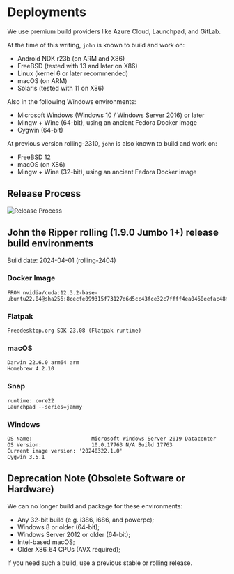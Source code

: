 # Deployments

We use premium build providers like Azure Cloud, Launchpad, and GitLab.

At the time of this writing, `john` is known to build and work on:

- Android NDK r23b (on ARM and X86)
- FreeBSD (tested with 13 and later on X86)
- Linux (kernel 6 or later recommended)
- macOS (on ARM)
- Solaris (tested with 11 on X86)

Also in the following Windows environments:

- Microsoft Windows (Windows 10 / Windows Server 2016) or later
- Mingw + Wine (64-bit), using an ancient Fedora Docker image
- Cygwin (64-bit)

At previous version rolling-2310, `john` is also known to build and work on:

- FreeBSD 12
- macOS (on X86)
- Mingw + Wine (32-bit), using an ancient Fedora Docker image

## Release Process

![Release Process](https://mermaid.ink/img/pako:eNptkV1rwjAUhv_KIVcbqCCMXZTh0HZ-gGJZN3Zhe3GaxBpqkpImjs3635fWXczRXL0k73MewjkTqhknASkMVgd4i1IF_kx3MdISC6GKDIbDSbOqIVyBLp8bmN095WayQeXwCIlFY13V3oxGo_srPWsRmI13C24h0c5QDqHXtK250RLeq9oajjL77Y87IDzHRp8E46a-XB_Czr0Qdo259zcQ7fYY7HHIeF1aXUE38Yg2xjL7i6zRKXqokDXw0oMkCqvsn2LpcphSK7SqG5j3QJGmJTdtWkks-A0__XaGQ8RP2zhpYNlDfwjF9GfdxseHXNgbPBTGuLr74baHlUi3SRumr5uMDIjkRqJgfmvndkpK7IFLnpLAR4amTEmqLr6HzurkS1ESWOP4gLiKoeWRQL9sSbzlWPPLD54Jpsw?type=png)

## John the Ripper rolling (1.9.0 Jumbo 1+) release build environments

Build date: 2024-04-01 (rolling-2404)

### Docker Image

```text
FROM nvidia/cuda:12.3.2-base-ubuntu22.04@sha256:8cecfe099315f73127d6d5cc43fce32c7ffff4ea0460eefac48f2b7d811ce857
```

### Flatpak

```text
Freedesktop.org SDK 23.08 (Flatpak runtime)
```

### macOS

```text
Darwin 22.6.0 arm64 arm
Homebrew 4.2.10
```

### Snap

```text
runtime: core22
Launchpad --series=jammy
```

### Windows

```text
OS Name:                   Microsoft Windows Server 2019 Datacenter
OS Version:                10.0.17763 N/A Build 17763
Current image version: '20240322.1.0'
Cygwin 3.5.1
```

## Deprecation Note (Obsolete Software or Hardware)

We can no longer build and package for these environments:

- Any 32-bit build (e.g. i386, i686, and powerpc);
- Windows 8 or older (64-bit);
- Windows Server 2012 or older (64-bit);
- Intel-based macOS;
- Older X86_64 CPUs (AVX required);

If you need such a build, use a previous stable or rolling release.
